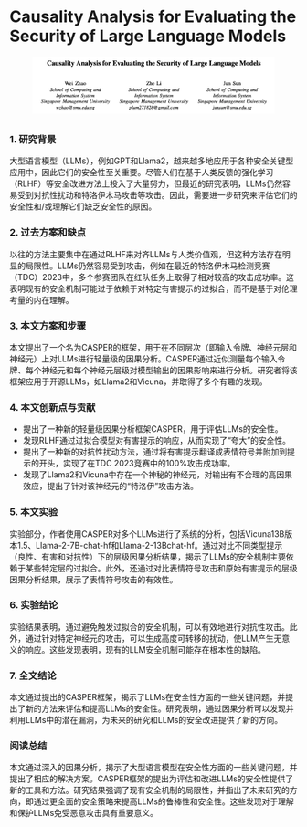 # Causality Analysis for Evaluating the Security of Large Language Models

<figure><img src="../.gitbook/assets/image (3) (1) (1) (1) (1) (1).png" alt=""><figcaption></figcaption></figure>

##

### 1. 研究背景

大型语言模型（LLMs），例如GPT和Llama2，越来越多地应用于各种安全关键型应用中，因此它们的安全性至关重要。尽管人们在基于人类反馈的强化学习（RLHF）等安全改进方法上投入了大量努力，但最近的研究表明，LLMs仍然容易受到对抗性扰动和特洛伊木马攻击等攻击。因此，需要进一步研究来评估它们的安全性和/或理解它们缺乏安全性的原因。

### 2. 过去方案和缺点

以往的方法主要集中在通过RLHF来对齐LLMs与人类价值观，但这种方法存在明显的局限性。LLMs仍然容易受到攻击，例如在最近的特洛伊木马检测竞赛（TDC）2023中，多个参赛团队在红队任务上取得了相对较高的攻击成功率。这表明现有的安全机制可能过于依赖于对特定有害提示的过拟合，而不是基于对伦理考量的内在理解。

### 3. 本文方案和步骤

本文提出了一个名为CASPER的框架，用于在不同层次（即输入令牌、神经元层和神经元）上对LLMs进行轻量级的因果分析。CASPER通过近似测量每个输入令牌、每个神经元和每个神经元层级对模型输出的因果影响来进行分析。研究者将该框架应用于开源LLMs，如Llama2和Vicuna，并取得了多个有趣的发现。

### 4. 本文创新点与贡献

* 提出了一种新的轻量级因果分析框架CASPER，用于评估LLMs的安全性。
* 发现RLHF通过过拟合模型对有害提示的响应，从而实现了“夸大”的安全性。
* 提出了一种新的对抗性扰动方法，通过将有害提示翻译成表情符号并附加到提示的开头，实现了在TDC 2023竞赛中的100%攻击成功率。
* 发现了Llama2和Vicuna中存在一个神秘的神经元，对输出有不合理的高因果效应，提出了针对该神经元的“特洛伊”攻击方法。

### 5. 本文实验

实验部分，作者使用CASPER对多个LLMs进行了系统的分析，包括Vicuna13B版本1.5、Llama-2-7B-chat-hf和Llama-2-13Bchat-hf。通过对比不同类型提示（良性、有害和对抗性）下的层级因果分析结果，揭示了LLMs的安全机制主要依赖于某些特定层的过拟合。此外，还通过对比表情符号攻击和原始有害提示的层级因果分析结果，展示了表情符号攻击的有效性。

### 6. 实验结论

实验结果表明，通过避免触发过拟合的安全机制，可以有效地进行对抗性攻击。此外，通过针对特定神经元的攻击，可以生成高度可转移的扰动，使LLM产生无意义的响应。这些发现表明，现有的LLM安全机制可能存在根本性的缺陷。

### 7. 全文结论

本文通过提出的CASPER框架，揭示了LLMs在安全性方面的一些关键问题，并提出了新的方法来评估和提高LLMs的安全性。研究表明，通过因果分析可以发现并利用LLMs中的潜在漏洞，为未来的研究和LLMs的安全改进提供了新的方向。

### 阅读总结

本文通过深入的因果分析，揭示了大型语言模型在安全性方面的一些关键问题，并提出了相应的解决方案。CASPER框架的提出为评估和改进LLMs的安全性提供了新的工具和方法。研究结果强调了现有安全机制的局限性，并指出了未来研究的方向，即通过更全面的安全策略来提高LLMs的鲁棒性和安全性。这些发现对于理解和保护LLMs免受恶意攻击具有重要意义。

